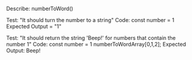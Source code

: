 Describe: numberToWord()

Test: "It should turn the number to a string"
Code:
const number = 1
Expected Output = "1"

Test: "It should return the string 'Beep!' for numbers that contain the number 1"
Code:
const number = 1
numberToWordArray[0,1,2];
Expected Output: Beep!